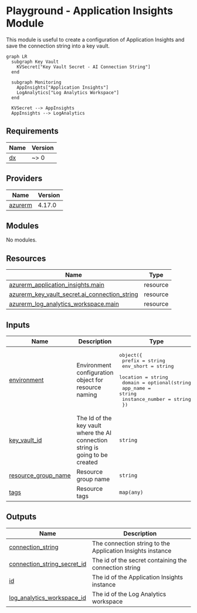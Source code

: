 # Playground - Application Insights Module

This module is useful to create a configuration of Application Insights and save the connection string into a key vault.

<!-- BEGIN_TF_GRAPH -->
```mermaid
graph LR
  subgraph Key Vault
    KVSecret["Key Vault Secret - AI Connection String"]
  end

  subgraph Monitoring
    AppInsights["Application Insights"]
    LogAnalytics["Log Analytics Workspace"]
  end

  KVSecret --> AppInsights
  AppInsights --> LogAnalytics
```

<!-- END_TF_GRAPH -->

<!-- BEGIN_TF_DOCS -->
## Requirements

| Name | Version |
|------|---------|
| <a name="requirement_dx"></a> [dx](#requirement\_dx) | ~> 0 |

## Providers

| Name | Version |
|------|---------|
| <a name="provider_azurerm"></a> [azurerm](#provider\_azurerm) | 4.17.0 |

## Modules

No modules.

## Resources

| Name | Type |
|------|------|
| [azurerm_application_insights.main](https://registry.terraform.io/providers/hashicorp/azurerm/latest/docs/resources/application_insights) | resource |
| [azurerm_key_vault_secret.ai_connection_string](https://registry.terraform.io/providers/hashicorp/azurerm/latest/docs/resources/key_vault_secret) | resource |
| [azurerm_log_analytics_workspace.main](https://registry.terraform.io/providers/hashicorp/azurerm/latest/docs/resources/log_analytics_workspace) | resource |

## Inputs

| Name | Description | Type | Default | Required |
|------|-------------|------|---------|:--------:|
| <a name="input_environment"></a> [environment](#input\_environment) | Environment configuration object for resource naming | <pre>object({<br/>    prefix          = string<br/>    env_short       = string<br/>    location        = string<br/>    domain          = optional(string)<br/>    app_name        = string<br/>    instance_number = string<br/>  })</pre> | n/a | yes |
| <a name="input_key_vault_id"></a> [key\_vault\_id](#input\_key\_vault\_id) | The Id of the key vault where the AI connection string is going to be created | `string` | n/a | yes |
| <a name="input_resource_group_name"></a> [resource\_group\_name](#input\_resource\_group\_name) | Resource group name | `string` | n/a | yes |
| <a name="input_tags"></a> [tags](#input\_tags) | Resource tags | `map(any)` | n/a | yes |

## Outputs

| Name | Description |
|------|-------------|
| <a name="output_connection_string"></a> [connection\_string](#output\_connection\_string) | The connection string to the Application Insights instance |
| <a name="output_connection_string_secret_id"></a> [connection\_string\_secret\_id](#output\_connection\_string\_secret\_id) | The id of the secret containing the connection string |
| <a name="output_id"></a> [id](#output\_id) | The id of the Application Insights instance |
| <a name="output_log_analytics_workspace_id"></a> [log\_analytics\_workspace\_id](#output\_log\_analytics\_workspace\_id) | The id of the Log Analytics workspace |
<!-- END_TF_DOCS -->
